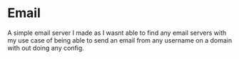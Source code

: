 # Email

A simple email server I made as I wasnt able to find any email servers with my use case of being able to send an email from any username on a domain with out doing any config.
